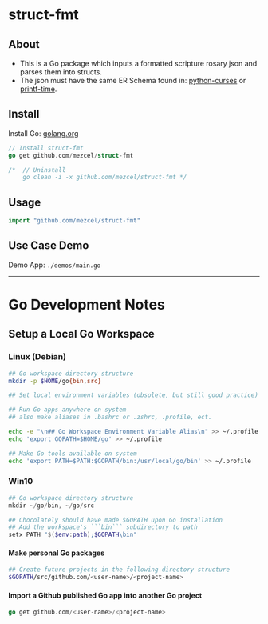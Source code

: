 # struct-fmt

## About

* This is a Go package which inputs a formatted scripture rosary json and parses them into structs.
* The json must have the same ER Schema found in: [python-curses]( http://github.com/mezcel/python-curses ) or [printf-time]( http://github.com/mezcel/printf-time ).

## Install

Install Go: [golang.org](https://golang.org/dl/)

```go
// Install struct-fmt
go get github.com/mezcel/struct-fmt

/*  // Uninstall
    go clean -i -x github.com/mezcel/struct-fmt */
```

## Usage

```go
import "github.com/mezcel/struct-fmt"
```

## Use Case Demo
Demo App:
    ```./demos/main.go```

---

# Go Development Notes

## Setup a Local Go Workspace

### Linux (Debian)

```sh
## Go workspace directory structure
mkdir -p $HOME/go{bin,src}

## Set local environment variables (obsolete, but still good practice)

## Run Go apps anywhere on system
## also make aliases in .bashrc or .zshrc, .profile, ect.

echo -e "\n## Go Workspace Environment Variable Alias\n" >> ~/.profile
echo 'export GOPATH=$HOME/go' >> ~/.profile

## Make Go tools available on system
echo 'export PATH=$PATH:$GOPATH/bin:/usr/local/go/bin' >> ~/.profile
```

### Win10
```ps1
## Go workspace directory structure
mkdir ~/go/bin, ~/go/src

## Chocolately should have made $GOPATH upon Go installation
## Add the workspace's ```bin``` subdirectory to path
setx PATH "$($env:path);$GOPATH\bin"
```

#### Make personal Go packages

```sh
## Create future projects in the following directory structure
$GOPATH/src/github.com/<user-name>/<project-name>
```

#### Import a Github published Go app into another Go project
```go
go get github.com/<user-name>/<project-name>
```